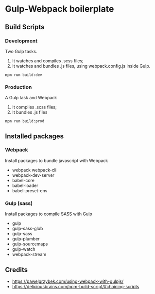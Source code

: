 # Gulp-Webpack boilerplate

## Build Scripts

### Development
Two Gulp tasks.
1. It watches and compiles .scss files;
2. It watches and bundles .js files, using webpack.config.js inside Gulp.
```
npm run build:dev
```

### Production
A Gulp task and Webpack
1. It compiles .scss files;
2. It bundles .js files
```
npm run build:prod
```

## Installed packages

### Webpack
Install packages to bundle javascript with Webpack

* webpack webpack-cli
* webpack-dev-server
* babel-core
* babel-loader
* babel-preset-env


### Gulp (sass)
Install packages to compile SASS with Gulp

* gulp
* gulp-sass-glob
* gulp-sass
* gulp-plumber
* gulp-sourcemaps
* gulp-watch
* webpack-stream



## Credits
* https://pawelgrzybek.com/using-webpack-with-gulpjs/
* https://deliciousbrains.com/npm-build-script/#chaining-scripts

